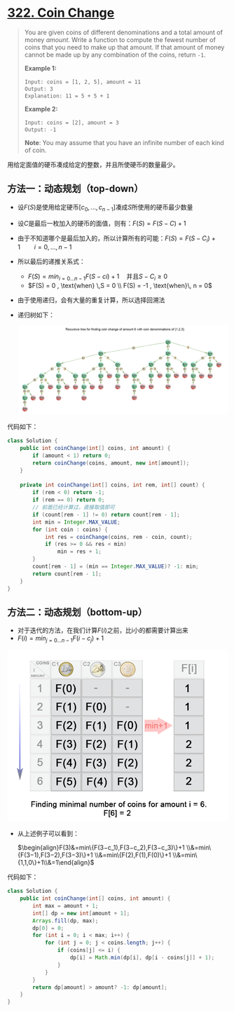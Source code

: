 # [322. Coin Change][1]

> You are given coins of different denominations and a total amount of money *amount*. Write a function to compute the fewest number of coins that you need to make up that amount. If that amount of money cannot be made up by any combination of the coins, return `-1`.
>
> **Example 1:**
>
> ```
> Input: coins = [1, 2, 5], amount = 11
> Output: 3 
> Explanation: 11 = 5 + 5 + 1
> ```
>
> **Example 2:**
>
> ```
> Input: coins = [2], amount = 3
> Output: -1
> ```
>
> **Note**:
> You may assume that you have an infinite number of each kind of coin.

用给定面值的硬币凑成给定的整数，并且所使硬币的数量最少。



## 方法一：动态规划（top-down）

* 设$F(S)$是使用给定硬币$[c_0, ...,c_{n-1}]$凑成$S$所使用的硬币最少数量

* 设$C$是最后一枚加入的硬币的面值，则有：$F(S) = F(S - C)  + 1$

* 由于不知道哪个是最后加入的，所以计算所有的可能：$F(S) = F(S - C_i) + 1\qquad i = 0,...,n-1$

* 所以最后的递推关系式：

  * $F(S)=min_{i=0...n−1}F(S−ci)+1 \quad \text{并且} S−C_i≥0$
  * $F(S) = 0 , \text{when} \,S = 0 \\ F(S) = -1 , \text{when}\, n = 0$

* 由于使用递归，会有大量的重复计算，所以选择回溯法

* 递归树如下：

  ![037.coin_change_tree.png](./img/037.coin_change_tree.png)

代码如下：

```java
class Solution {
    public int coinChange(int[] coins, int amount) {
        if (amount < 1) return 0;
        return coinChange(coins, amount, new int[amount]);
    }
    
    private int coinChange(int[] coins, int rem, int[] count) {
        if (rem < 0) return -1;
        if (rem == 0) return 0;
        // 前面已经计算过，直接取值即可
        if (count[rem - 1] != 0) return count[rem - 1];
        int min = Integer.MAX_VALUE;
        for (int coin : coins) {
            int res = coinChange(coins, rem - coin, count);
            if (res >= 0 && res < min)
                min = res + 1;
        }
        count[rem - 1] = (min == Integer.MAX_VALUE)? -1: min;
        return count[rem - 1];
    }
}
```



## 方法二：动态规划（bottom-up）

* 对于迭代的方法，在我们计算$F(i)$之前，比i小的都需要计算出来
* $F(i)=min_{j=0...n−1}F(i−c_j)+1$

![037.coin_change_table.png](./img/037.coin_change_table.png)

* 从上述例子可以看到：

  $\begin{align}F(3)&=min\{F(3−c_1),F(3−c_2),F(3−c_3)\}+1 \\&=min\{F(3−1),F(3−2),F(3−3)\}+1 \\&=min\{F(2),F(1),F(0)\}+1 \\&=min\{1,1,0\}+1\\&=1\end{align}$



代码如下：

```java
class Solution {
    public int coinChange(int[] coins, int amount) {
        int max = amount + 1;
        int[] dp = new int[amount + 1];
        Arrays.fill(dp, max);
        dp[0] = 0;
        for (int i = 0; i < max; i++) {
            for (int j = 0; j < coins.length; j++) {
                if (coins[j] <= i) {
                    dp[i] = Math.min(dp[i], dp[i - coins[j]] + 1);
                }
            }
        }
        return dp[amount] > amount? -1: dp[amount];     
    }
}
```









[1]: https://leetcode.com/problems/coin-change/